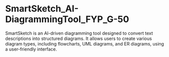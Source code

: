 # SmartSketch_AI-DiagrammingTool_FYP_G-50
SmartSketch is an AI-driven diagramming tool designed to convert text descriptions into structured diagrams. It allows users to create various diagram types, including flowcharts, UML diagrams, and ER diagrams, using a user-friendly interface. 
